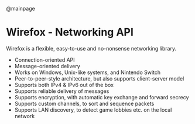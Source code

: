 @mainpage

# Wirefox - Networking API

Wirefox is a flexible, easy-to-use and no-nonsense networking library.

- Connection-oriented API
- Message-oriented delivery
- Works on Windows, Unix-like systems, and Nintendo Switch
- Peer-to-peer-style architecture, but also supports client-server model
- Supports both IPv4 & IPv6 out of the box
- Supports reliable delivery of messages
- Supports encryption, with automatic key exchange and forward secrecy
- Supports custom channels, to sort and sequence packets
- Supports LAN discovery, to detect game lobbies etc. on the local network
